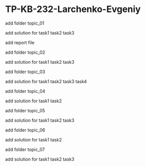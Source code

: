 # TP-KB-232-Larchenko-Evgeniy
add folder topic_01

add solution for task1 task2 task3

add report file

add folder topic_02

add solution for task1 task2 task3

add folder topic_03

add solution for task1 task2 task3 task4

add folder topic_04

add solution for task1 task2 

add folder topic_05

add solution for task1 task2 task3

add folder topic_06

add solution for task1 task2 

add folder topic_07

add solution for task1 task2 task3